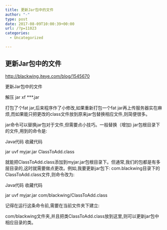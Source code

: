 ```yaml
---
title: 更新Jar包中的文件
author: "-"
type: post
date: 2017-08-09T10:00:39+00:00
url: /?p=11023
categories:
  - Uncategorized

---
```

## 更新Jar包中的文件
http://blackwing.iteye.com/blog/1545670

更新Jar包中的文件

解压 jar xf \***.jar

打包了个fat jar,后来程序作了小修改,如果重新打包一个fat jar再上传服务器实在麻烦,而如果能只把更改的class文件放到原来jar包替换相应文件,则简便很多。

jar命令可以替换jar包对于文件,但需要点小技巧。一般替换（增加) jar包根目录下的文件,用到的命令是: 
  
Java代码 收藏代码
  
jar uvf myjar.jar ClassToAdd.class

就能把ClassToAdd.class添加到myjar.jar包根目录下。但通常,我们的包都是有多层目录的,这时就需要做点更改。例如,我要更新jar包下: com.blackwing目录下的ClassToAdd.class文件,则命令改为: 
  
Java代码 收藏代码
  
jar uvf myjar.jar com/blackwing/ClassToAdd.class

记得在运行这条命令前,需要在当前文件夹下建立: 
  
com/blackwing文件夹,并且把类ClassToAdd.class放到这里,则可以更新jar包中相应目录的类。